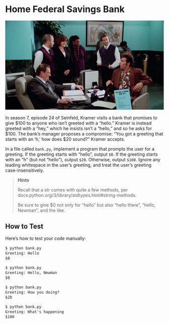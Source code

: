 # Home Federal Savings Bank

![alt text](img/seinfeld-carol-leifer.webp)

In season 7, episode 24 of Seinfeld, Kramer visits a bank that promises to give $100 to anyone who isn’t greeted with a “hello.” Kramer is instead greeted with a “hey,” which he insists isn’t a “hello,” and so he asks for $100. The bank’s manager proposes a compromise: “You got a greeting that starts with an ‘h,’ how does $20 sound?” Kramer accepts.

In a file called `bank.py`, implement a program that prompts the user for a greeting. If the greeting starts with “hello”, output `$0`. If the greeting starts with an “h” (but not “hello”), output `$20`. Otherwise, output `$100`. Ignore any leading whitespace in the user’s greeting, and treat the user’s greeting case-insensitively.

> **Hints**
>
> Recall that a str comes with quite a few methods, per docs.python.org/3/library/stdtypes.html#string-methods.
>
> Be sure to give $0 not only for “hello” but also “hello there”, “hello, Newman”, and the like.

## How to Test

Here’s how to test your code manually:


```
$ python bank.py
Greeting: Hello
$0
```

```
$ python bank.py
Greeting: Hello, Newman
$0
```

```
$ python bank.py
Greeting: How you doing?
$20
```

```
$ python bank.py
Greeting: What's happening
$100
```
